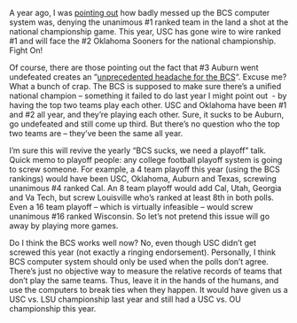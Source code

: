 A year ago, I was [pointing
out](http://devhawk.net/2003/12/09/to-err-is-human/)
how badly messed up the BCS computer system was, denying the unanimous
\#1 ranked team in the land a shot at the national championship game.
This year, USC has gone wire to wire ranked \#1 and will face the \#2
Oklahoma Sooners for the national championship. Fight On!

Of course, there are those pointing out the fact that \#3 Auburn went
undefeated creates an “[unprecedented headache for the
BCS](http://msn.foxsports.com/story/3218490)“. Excuse me? What a bunch
of crap. The BCS is supposed to make sure there’s a unified national
champion – something it failed to do last year I might point out  - by
having the top two teams play each other. USC and Oklahoma have been \#1
and \#2 all year, and they’re playing each other. Sure, it sucks to be
Auburn, go undefeated and still come up third. But there’s no question
who the top two teams are – they’ve been the same all year.

I’m sure this will revive the yearly “BCS sucks, we need a playoff”
talk. Quick memo to playoff people: any college football playoff system
is going to screw someone. For example, a 4 team playoff this year
(using the BCS rankings) would have been USC, Oklahoma, Auburn and
Texas, screwing unanimous \#4 ranked Cal. An 8 team playoff would add
Cal, Utah, Georgia and Va Tech, but screw Louisville who’s ranked at
least 8th in both polls. Even a 16 team playoff – which is virtually
infeasible – would screw unanimous \#16 ranked Wisconsin. So let’s not
pretend this issue will go away by playing more games.

Do I think the BCS works well now? No, even though USC didn’t get
screwed this year (not exactly a ringing endorsement). Personally, I
think BCS computer system should only be used when the polls don’t
agree. There’s just no objective way to measure the relative records of
teams that don’t play the same teams. Thus, leave it in the hands of the
humans, and use the computers to break ties when they happen. It would
have given us a USC vs. LSU championship last year and still had a USC
vs. OU championship this year.
